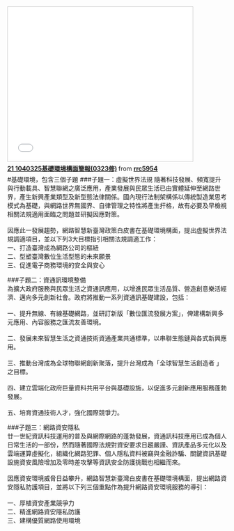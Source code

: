 <iframe src="//www.slideshare.net/slideshow/embed_code/46246237" width="425" height="355" frameborder="0" marginwidth="0" marginheight="0" scrolling="no" style="border:1px solid #CCC; border-width:1px; margin-bottom:5px; max-width: 100%;" allowfullscreen> </iframe> <div style="margin-bottom:5px"> <strong> <a href="//www.slideshare.net/rrc5954/21-10403250323-46246237" title="21 1040325基礎環境構面簡報(0323修)" target="_blank">21 1040325基礎環境構面簡報(0323修)</a> </strong> from <strong><a href="//www.slideshare.net/rrc5954" target="_blank">rrc5954</a></strong> </div>
#基礎環境，包含三個子題
###子題一：虛擬世界法規
隨著科技發展、頻寬提升與行動載具、智慧聯網之廣泛應用，產業發展與民眾生活已由實體延伸至網路世界，產生新興產業類型及新型態法律關係。國內現行法制架構係以傳統製造業思考模式為基礎，與網路世界無國界、自律管理之特性將產生扞格，故有必要及早檢視相關法規適用面臨之問題並研擬因應對策。<br>
<br>因應此一發展趨勢，網路智慧新臺灣政策白皮書在基礎環境構面，提出虛擬世界法規調適項目，並以下列3大目標指引相關法規調適工作：
<br>一、打造臺灣成為網路公司的樞紐
<br>二、型塑臺灣數位生活型態的未來願景
<br>三、促進電子商務環境的安全與安心

###子題二：資通訊環境整備
<br>為擴大政府服務與民眾生活之資通訊應用，以增進民眾生活品質、營造創意樂活經濟、邁向多元創新社會。政府將推動一系列資通訊基礎建設，包括：<br>
<br>一、提升無線、有線基礎網路，並研訂新版「數位匯流發展方案」，俾建構新興多元應用、內容服務之匯流友善環境。<br>
<br>二、發展未來智慧生活之資通技術資通產業共通標準，以串聯生態鏈與各式新興應用。<br>
<br>三、推動台灣成為全球物聯網創新聚落，提升台灣成為「全球智慧生活創造者 」之目標。<br>
<br>四、建立雲端化政府巨量資料共用平台與基礎設施，以促進多元創新應用服務蓬勃發展。<br>
<br>五、培育資通技術人才，強化國際競爭力。<br>

###子題三：網路資安隱私
<br>廿一世紀資訊科技運用的普及與網際網路的蓬勃發展，資通訊科技應用已成為個人日常生活的一部份，然而隨著國際法規對資安要求日趨嚴謹、資訊產品多元化以及雲端運算虛擬化，組織化網路犯罪、個人隱私資料被竊與金融詐騙、關鍵資訊基礎設施資安風險增加及零時差攻擊等資訊安全防護挑戰也相繼而來。<br>
<br>因應資安環境威脅日益攀升，網路智慧新臺灣白皮書在基礎環境構面，提出網路資安隱私防護項目，並將以下列三個重點作為提升網路資安環境服務的導引：<br>
<br>一、厚植資安產業競爭力
<br>二、精進網路資安隱私防護
<br>三、建構優質網路使用環境

